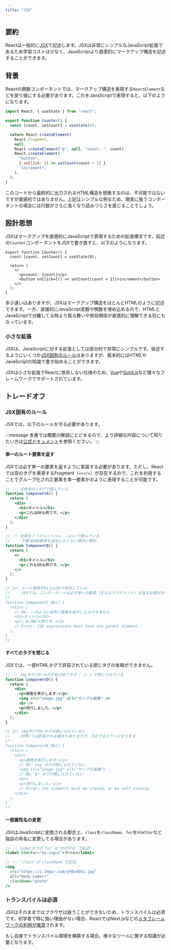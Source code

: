 ```yaml
---
title: "JSX"
---
```


## 要約

Reactは一般的に[JSX](https://ja.react.dev/learn/writing-markup-with-jsx)で記述します。JSXは非常にシンプルなJavaScript拡張であるため学習コストは少なく、JavaScriptより直感的にマークアップ構造を記述することができます。

## 背景

Reactの関数コンポーネントでは、マークアップ構造を表現する`ReactElement`などを戻り値にする必要があります。これをJavaScriptで表現すると、以下のようになります。

```js
import React, { useState } from "react";

export function Counter() {
  const [count, setCount] = useState(0);

  return React.createElement(
    React.Fragment,
    null,
    React.createElement("p", null, "count: ", count),
    React.createElement(
      "button",
      { onClick: () => setCount(count + 1) },
      "increment",
    ),
  );
}
```

このコードから最終的に出力されるHTML構造を想像するのは、不可能ではないですが直感的ではありません。上記はシンプルな例なため、現実に扱うコンポーネントの場合には行数がさらに長くなり読みづらさを感じることでしょう。

## 設計思想

JSXはマークアップを直感的にJavaScriptで表現するための拡張構文です。前述の`Counter`コンポーネントをJSXで書き直すと、以下のようになります。

```tsx
export function Counter() {
  const [count, setCount] = useState(0);

  return (
    <>
      <p>count: {count}</p>
      <button onClick={() => setCount(count + 1)}>increment</button>
    </>
  );
}
```

多少違いはありますが、JSXはマークアップ構造をほとんどHTMLのように記述できます。一方、直接的にJavaScript変数や関数を埋め込めるので、HTMLとJavaScriptで分離してる時より振る舞いや依存関係が直感的に理解できる形にもなっています。

### 小さな拡張

JSXは、JavaScriptに対する拡張としては部分的で非常にシンプルです。後述するようにいくつか[JSX固有のルール](#jsx固有のルール)はありますが、基本的にはHTMLやJavaScriptの知識で書き始めることができます。

JSXは小さな拡張でReactに依存しない仕様のため、[Vue](https://ja.vuejs.org/guide/extras/render-function)や[Solid.js](https://www.solidjs.com/tutorial/introduction_jsx)など様々なフレームワークでサポートされています。

## トレードオフ

### JSX固有のルール

JSXでは、以下のルールを守る必要があります。

:::message
本書では概要の解説にとどまるので、より詳細な内容について知りたい方は[公式ドキュメント](https://ja.react.dev/learn/writing-markup-with-jsx)を参照ください。
:::

#### 単一のルート要素を返す

JSXでは必ず単一の要素を返すように実装する必要があります。ただし、Reactでは空のタグを表現するFragment（`<></>`）が存在するので、これを利用することでグループ化された要素を単一要素かのように表現することが可能です。

```jsx
// ✅: 全体をdivタグで囲んでいる
function ComponentA() {
  return (
    <div>
      <h1>タイトル</h1>
      <p>これはOKな例です。</p>
    </div>
  );
}

// ✅: 全体をフラグメント(<>...</>)で囲んでいる
//     不要なDOM要素を追加したくない場合に便利
function ComponentB() {
  return (
    <>
      <h1>タイトル</h1>
      <p>これもOKな例です。</p>
    </>
  );
}

// 🙅‍♂️: ルート要素がh1とpの2つ存在している
//     JSXでは、コンポーネントは必ず単一の要素（またはフラグメント）を返す必要があります。
/*
function ComponentC_NG() {
  return (
    // NG: このように並列に要素を返すことはできません
    <h1>タイトル</h1>
    <p>これはNGな例です。</p>
    // Error: JSX expressions must have one parent element.
  );
}
*/
```

#### すべてのタグを閉じる

JSXでは、一部HTMLタグで許容されている閉じタグの省略ができません。

```jsx
// ✅: imgタグとbrタグが自己終了タグ（ /> ）で閉じられている
function ComponentD() {
  return (
    <div>
      <p>画像を表示します:</p>
      <img src="image.jpg" alt="サンプル画像" />
      <br />
      <p>改行しました。</p>
    </div>
  );
}

// 🙅‍♂️: imgタグやbrタグが閉じられていない
//     HTMLでは許容される場合もありますが、JSXではエラーになります。
/*
function ComponentE_NG() {
  return (
    <div>
      <p>画像を表示します:</p>
      // NG: img タグが閉じられていない
      <img src="image.jpg" alt="サンプル画像">
      // NG: br タグが閉じられていない
      <br>
      <p>改行しました。</p>
      // Error: JSX elements must be closed, or be self-closing.
    </div>
  );
}
*/
```

#### 一部属性名の変更

JSXはJavaScriptに変換される都合上、`class`を`className`、`for`を`htmlFor`など独自の命名に変更してる場合があります。

```jsx
// ✅: labelタグの`for`は`htmlFor`で記述
<label htmlFor="my-input">ラベル</label>

// ✅: `class`は`className`で記述
<img
  src="https://i.imgur.com/yXOvdOSs.jpg"
  alt="Hedy Lamarr"
  className="photo"
/>
```

### トランスパイルは必須

JSXはそのままではブラウザは扱うことができないため、トランスパイルは必須です。初学者で特に強い理由がない場合、ReactではNext.jsなどの[メタフレームワークの利用が推奨](https://ja.react.dev/learn/creating-a-react-app)されます。

もし自身でトランスパイル環境を構築する場合、様々なツールに関する知識が必要となります。
